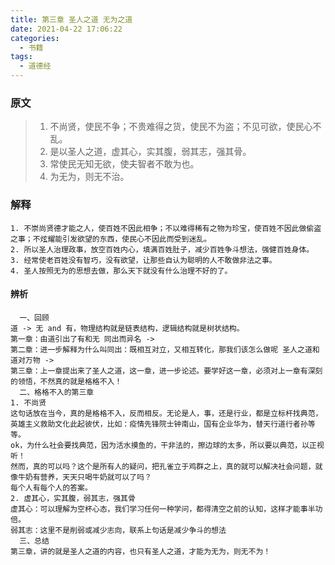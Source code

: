 ```yaml
---
title: 第三章 圣人之道 无为之道
date: 2021-04-22 17:06:22
categories:
  - 书籍
tags:
  - 道德经
---
```

### 原文
> 1. 不尚贤，使民不争；不贵难得之货，使民不为盗；不见可欲，使民心不乱。
> 2. 是以圣人之道，虚其心，实其腹，弱其志，强其骨。
> 3. 常使民无知无欲，使夫智者不敢为也。
> 4. 为无为，则无不治。

### 解释
```
1. 不崇尚贤德才能之人，使百姓不因此相争；不以难得稀有之物为珍宝，使百姓不因此做偷盗之事；不炫耀能引发欲望的东西，使民心不因此而受到迷乱。
2. 所以圣人治理政事，放空百姓内心，填满百姓肚子，减少百姓争斗想法，强健百姓身体。
3. 经常使老百姓没有智巧，没有欲望，让那些自认为聪明的人不敢做非法之事。
4. 圣人按照无为的思想去做，那么天下就没有什么治理不好的了。
```
#### 辨析
```
  一、回顾
道 -> 无 and 有，物理结构就是链表结构，逻辑结构就是树状结构。
第一章：由道引出了有和无 同出而异名 -> 
第二章：进一步解释为什么叫同出：既相互对立，又相互转化，那我们该怎么做呢 圣人之道和道对万物 -> 
第三章：上一章提出来了圣人之道，这一章，进一步论述。要学好这一章，必须对上一章有深刻的领悟，不然真的就是格格不入！
  二、格格不入的第三章
1. 不尚贤
这句话放在当今，真的是格格不入，反而相反。无论是人，事，还是行业，都是立标杆找典范，英雄主义救助文化此起彼伏，比如：疫情先锋院士钟南山，国有企业华为，替天行道行者孙等等。
ok，为什么社会要找典范，因为活水摸鱼的，干非法的，擦边球的太多，所以要以典范，以正视听！
然而，真的可以吗？这个是所有人的疑问，把孔雀立于鸡群之上，真的就可以解决社会问题，就像牛奶有营养，天天只喝牛奶就可以了吗？
每个人有每个人的答案。
2. 虚其心，实其腹，弱其志，强其骨
虚其心：可以理解为空杯心态，我们学习任何一种学问，都得清空之前的认知，这样才能事半功倍。
弱其志：这里不是削弱或减少志向，联系上句话是减少争斗的想法
  三、总结
第三章，讲的就是圣人之道的内容，也只有圣人之道，才能为无为，则无不为！

````